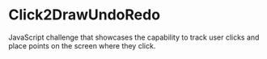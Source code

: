 # Click2DrawUndoRedo
JavaScript challenge that showcases the capability to track user clicks and place points on the screen where they click.
